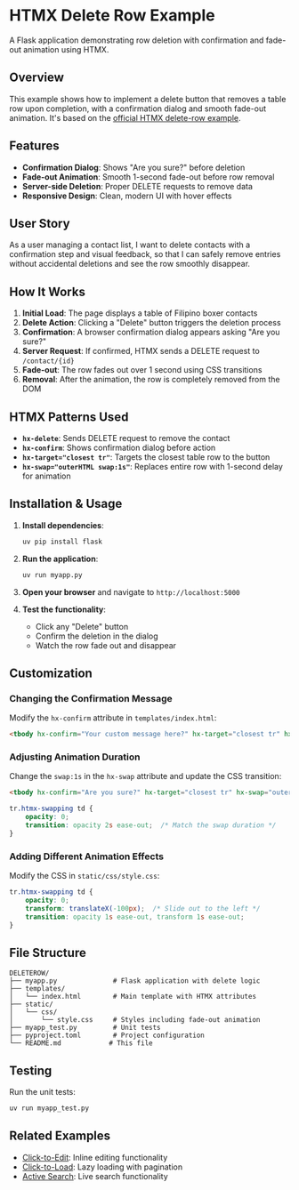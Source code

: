 # HTMX Delete Row Example

A Flask application demonstrating row deletion with confirmation and fade-out animation using HTMX.

## Overview

This example shows how to implement a delete button that removes a table row upon completion, with a confirmation dialog and smooth fade-out animation. It's based on the [official HTMX delete-row example](https://htmx.org/examples/delete-row/).

## Features

- **Confirmation Dialog**: Shows "Are you sure?" before deletion
- **Fade-out Animation**: Smooth 1-second fade-out before row removal
- **Server-side Deletion**: Proper DELETE requests to remove data
- **Responsive Design**: Clean, modern UI with hover effects

## User Story

As a user managing a contact list, I want to delete contacts with a confirmation step and visual feedback, so that I can safely remove entries without accidental deletions and see the row smoothly disappear.

## How It Works

1. **Initial Load**: The page displays a table of Filipino boxer contacts
2. **Delete Action**: Clicking a "Delete" button triggers the deletion process
3. **Confirmation**: A browser confirmation dialog appears asking "Are you sure?"
4. **Server Request**: If confirmed, HTMX sends a DELETE request to `/contact/{id}`
5. **Fade-out**: The row fades out over 1 second using CSS transitions
6. **Removal**: After the animation, the row is completely removed from the DOM

## HTMX Patterns Used

- **`hx-delete`**: Sends DELETE request to remove the contact
- **`hx-confirm`**: Shows confirmation dialog before action
- **`hx-target="closest tr"`**: Targets the closest table row to the button
- **`hx-swap="outerHTML swap:1s"`**: Replaces entire row with 1-second delay for animation

## Installation & Usage

1. **Install dependencies**:
   ```bash
   uv pip install flask
   ```

2. **Run the application**:
   ```bash
   uv run myapp.py
   ```

3. **Open your browser** and navigate to `http://localhost:5000`

4. **Test the functionality**:
   - Click any "Delete" button
   - Confirm the deletion in the dialog
   - Watch the row fade out and disappear

## Customization

### Changing the Confirmation Message
Modify the `hx-confirm` attribute in `templates/index.html`:
```html
<tbody hx-confirm="Your custom message here?" hx-target="closest tr" hx-swap="outerHTML swap:1s">
```

### Adjusting Animation Duration
Change the `swap:1s` in the `hx-swap` attribute and update the CSS transition:
```html
<tbody hx-confirm="Are you sure?" hx-target="closest tr" hx-swap="outerHTML swap:2s">
```

```css
tr.htmx-swapping td {
    opacity: 0;
    transition: opacity 2s ease-out;  /* Match the swap duration */
}
```

### Adding Different Animation Effects
Modify the CSS in `static/css/style.css`:
```css
tr.htmx-swapping td {
    opacity: 0;
    transform: translateX(-100px);  /* Slide out to the left */
    transition: opacity 1s ease-out, transform 1s ease-out;
}
```

## File Structure

```
DELETEROW/
├── myapp.py              # Flask application with delete logic
├── templates/
│   └── index.html        # Main template with HTMX attributes
├── static/
│   └── css/
│       └── style.css     # Styles including fade-out animation
├── myapp_test.py         # Unit tests
├── pyproject.toml        # Project configuration
└── README.md            # This file
```

## Testing

Run the unit tests:
```bash
uv run myapp_test.py
```

## Related Examples

- [Click-to-Edit](../CLICKEDIT/): Inline editing functionality
- [Click-to-Load](../CLICKLOAD/): Lazy loading with pagination
- [Active Search](../ACTIVESEARCH/): Live search functionality

